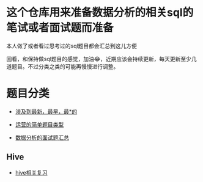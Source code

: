 # 这个仓库用来准备数据分析的相关sql的笔试或者面试题而准备

本人做了或者看过思考过的sql题目都会汇总到这儿方便

回看，和保持做sql题目的感觉，加油😂，近期应该会持续更新，每天更新至少几道题目。不过分类之类的可能再慢慢进行调整。



# 题目分类

+ [涉及到最新，最早，最*的](./md_files/最的题目.md)

+ [运营的简单题目类型](./md_files/运营-数据分析简答题.md)

+ [数据分析的面试题汇总](./md_files/数据分析的面试题目或者知识点.md)

  

## Hive

+ [hive相关复习](./md_files/hive.md)







